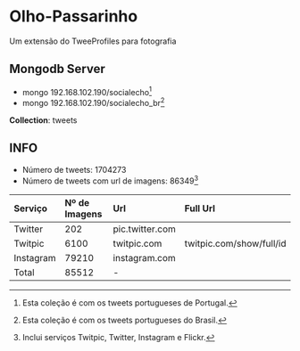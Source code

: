 Olho-Passarinho
===============
Um extensão do TweeProfiles para fotografia



## Mongodb Server ##


- mongo 192.168.102.190/socialecho[^1] 
- mongo 192.168.102.190/socialecho_br[^2]

**Collection**: tweets

## INFO ##


- Número de tweets: 1704273
- Número de tweets com url de imagens: 86349[^3] 



Serviço     | Nº de Imagens | Url           | Full Url
:-----------|:--------------|:--------------|:---------------------
Twitter     |202            |pic.twitter.com|
Twitpic     |6100           |twitpic.com    |twitpic.com/show/full/id
Instagram   |79210          |instagram.com  |
Total       |85512          |-              |
     

[^1]:Esta coleção é com os tweets portugueses de Portugal.

[^2]:Esta coleção é com os tweets portugueses do Brasil.

[^3]:Inclui serviços Twitpic, Twitter, Instagram e Flickr.